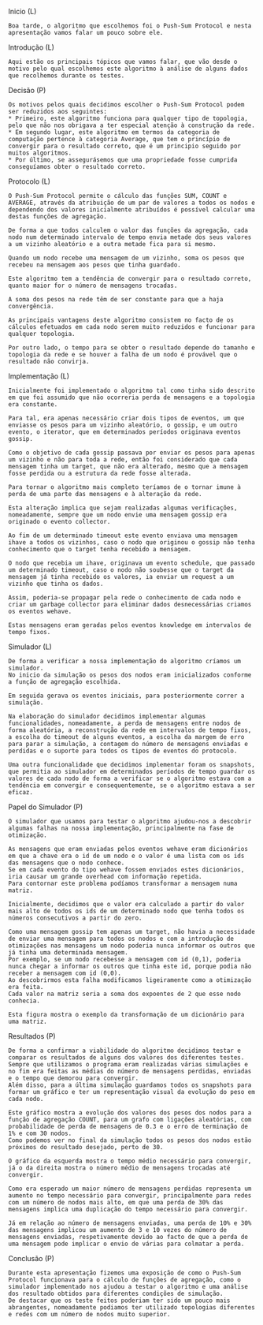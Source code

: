 Inicio (L)

	Boa tarde, o algoritmo que escolhemos foi o Push-Sum Protocol e nesta apresentação vamos falar um pouco sobre ele.

Introdução (L)

	Aqui estão os principais tópicos que vamos falar, que vão desde o motivo pelo qual escolhemos este algoritmo à análise de alguns dados que recolhemos durante os testes.

Decisão (P)

	Os motivos pelos quais decidimos escolher o Push-Sum Protocol podem ser reduzidos aos seguintes:
	* Primeiro, este algoritmo funciona para qualquer tipo de topologia, pelo que não nos obrigava a ter especial atenção à construção da rede.
	* Em segundo lugar, este algoritmo em termos da categoria de computação pertence à categoria Average, que tem o princípio de convergir para o resultado correto, que é um principio seguido por muitos algoritmos.
	* Por último, se assegurásemos que uma propriedade fosse cumprida conseguíamos obter o resultado correto.

Protocolo (L)

	O Push-Sum Protocol permite o cálculo das funções SUM, COUNT e AVERAGE, através da atribuição de um par de valores a todos os nodos e dependendo dos valores inicialmente atribuídos é possível calcular uma destas funções de agregação.

	De forma a que todos calculem o valor das funções da agregação, cada nodo num determinado intervalo de tempo envia metade dos seus valores a um vizinho aleatório e a outra metade fica para si mesmo.
	
	Quando um nodo recebe uma mensagem de um vizinho, soma os pesos que recebeu na mensagem aos pesos que tinha guardado. 
	
	Este algoritmo tem a tendência de convergir para o resultado correto, quanto maior for o número de mensagens trocadas.
	
	A soma dos pesos na rede têm de ser constante para que a haja convergência.
	
	As principais vantagens deste algoritmo consistem no facto de os cálculos efetuados em cada nodo serem muito reduzidos e funcionar para qualquer topologia.
	
	Por outro lado, o tempo para se obter o resultado depende do tamanho e topologia da rede e se houver a falha de um nodo é provável que o resultado não convirja.

Implementação (L)

	Inicialmente foi implementado o algoritmo tal como tinha sido descrito em que foi assumido que não ocorreria perda de mensagens e a topologia era constante.

	Para tal, era apenas necessário criar dois tipos de eventos, um que enviasse os pesos para um vizinho aleatório, o gossip, e um outro evento, o iterator, que em determinados períodos originava eventos gossip.

	Como o objetivo de cada gossip passava por enviar os pesos para apenas um vizinho e não para toda a rede, então foi considerado que cada mensagem tinha um target, que não era alterado, mesmo que a mensagem fosse perdida ou a estrutura da rede fosse alterada.

	Para tornar o algoritmo mais completo teríamos de o tornar imune à perda de uma parte das mensagens e à alteração da rede.

	Esta alteração implica que sejam realizadas algumas verificações, nomeadamente, sempre que um nodo envie uma mensagem gossip era originado o evento collector.

	Ao fim de um determinado timeout este evento enviava uma mensagem ihave a todos os vizinhos, caso o nodo que originou o gossip não tenha conhecimento que o target tenha recebido a mensagem.

	O nodo que recebia um ihave, originava um evento schedule, que passado um determinado timeout, caso o nodo não soubesse que o target da mensagem já tinha recebido os valores, ia enviar um request a um vizinho que tinha os dados.

	Assim, poderia-se propagar pela rede o conhecimento de cada nodo e criar um garbage collector para eliminar dados desnecessárias criamos os eventos wehave.

	Estas mensagens eram geradas pelos eventos knowledge em intervalos de tempo fixos.

Simulador (L)

	De forma a verificar a nossa implementação do algoritmo críamos um simulador. 
	No inicio da simulação os pesos dos nodos eram inicializados conforme a função de agregação escolhida.
	
	Em seguida gerava os eventos iniciais, para posteriormente correr a simulação.

	Na elaboração do simulador decidimos implementar algumas funcionalidades, nomeadamente, a perda de mensagens entre nodos de forma aleatória, a reconstrução da rede em intervalos de tempo fixos, a escolha do timeout de alguns eventos, a escolha da margem de erro para parar a simulação, a contagem do número de mensagens enviadas e perdidas e o suporte para todos os tipos de eventos do protocolo.

	Uma outra funcionalidade que decidimos implementar foram os snapshots, que permitia ao simulador em determinados períodos de tempo guardar os valores de cada nodo de forma a verificar se o algoritmo estava com a tendência em convergir e consequentemente, se o algoritmo estava a ser eficaz.

Papel do Simulador (P)

	O simulador que usamos para testar o algoritmo ajudou-nos a descobrir algumas falhas na nossa implementação, principalmente na fase de otimização.

	As mensagens que eram enviadas pelos eventos wehave eram dicionários em que a chave era o id de um nodo e o valor é uma lista com os ids das mensagens que o nodo conhece.
	Se em cada evento do tipo wehave fossem enviados estes dicionários, iria causar um grande overhead com informação repetida.
	Para contornar este problema podíamos transformar a mensagem numa matriz.
	
	Inicialmente, decidimos que o valor era calculado a partir do valor mais alto de todos os ids de um determinado nodo que tenha todos os números consecutivos a partir do zero.

	Como uma mensagem gossip tem apenas um target, não havia a necessidade de enviar uma mensagem para todos os nodos e com a introdução de otimizações nas mensagens um nodo poderia nunca informar os outros que já tinha uma determinada mensagem.
	Por exemplo, se um nodo recebesse a mensagem com id (0,1), poderia nunca chegar a informar os outros que tinha este id, porque podia não receber a mensagem com id (0,0).
	Ao descobrirmos esta falha modificamos ligeiramente como a otimização era feita.
	Cada valor na matriz seria a soma dos expoentes de 2 que esse nodo conhecia.

	Esta figura mostra o exemplo da transformação de um dicionário para uma matriz.


Resultados (P)

	De forma a confirmar a viabilidade do algoritmo decidimos testar e comparar os resultados de alguns dos valores dos diferentes testes.
	Sempre que utilizamos o programa eram realizadas várias simulações e no fim era feitas as médias do número de mensagens perdidas, enviadas e o tempo que demorou para convergir.
	Além disso, para a última simulação guardamos todos os snapshots para formar um gráfico e ter um representação visual da evolução do peso em cada nodo.

	Este gráfico mostra a evolução dos valores dos pesos dos nodos para a função de agregação COUNT, para um grafo com ligações aleatórias, com probabilidade de perda de mensagens de 0.3 e o erro de terminação de 1% e com 30 nodos.
	Como podemos ver no final da simulação todos os pesos dos nodos estão próximos do resultado desejado, perto de 30.

	O gráfico da esquerda mostra o tempo médio necessário para convergir, já o da direita mostra o número médio de mensagens trocadas até convergir.
	
	Como era esperado um maior número de mensagens perdidas representa um aumento no tempo necessário para convergir, principalmente para redes com um número de nodos mais alto, em que uma perda de 30% das mensagens implica uma duplicação do tempo necessário para convergir.
	
	Já em relação ao número de mensagens enviadas, uma perda de 10% e 30% das mensagens implicou um aumento de 3 e 10 vezes do número de mensagens enviadas, respetivamente devido ao facto de que a perda de uma mensagem pode implicar o envio de várias para colmatar a perda.

Conclusão (P)

	Durante esta apresentação fizemos uma exposição de como o Push-Sum Protocol funcionava para o cálculo de funções de agregação, como o simulador implementado nos ajudou a testar o algoritmo e uma análise dos resultado obtidos para diferentes condições de simulação.
	De destacar que os teste feitos poderiam ter sido um pouco mais abrangentes, nomeadamente podiamos ter utilizado topologias diferentes e redes com um número de nodos muito superior.
